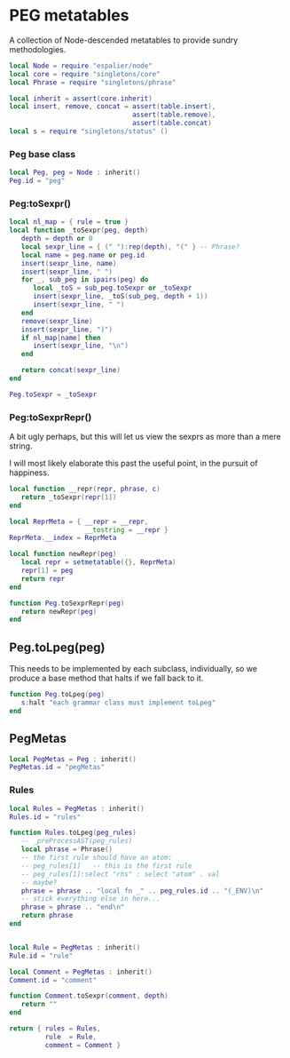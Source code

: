 # PEG metatables


A collection of Node-descended metatables to provide sundry methodologies.


```lua
local Node = require "espalier/node"
local core = require "singletons/core"
local Phrase = require "singletons/phrase"

local inherit = assert(core.inherit)
local insert, remove, concat = assert(table.insert),
                               assert(table.remove),
                               assert(table.concat)
local s = require "singletons/status" ()
```
### Peg base class

```lua
local Peg, peg = Node : inherit()
Peg.id = "peg"
```
### Peg:toSexpr()

```lua
local nl_map = { rule = true }
local function _toSexpr(peg, depth)
   depth = depth or 0
   local sexpr_line = { (" "):rep(depth), "(" } -- Phrase?
   local name = peg.name or peg.id
   insert(sexpr_line, name)
   insert(sexpr_line, " ")
   for _, sub_peg in ipairs(peg) do
      local _toS = sub_peg.toSexpr or _toSexpr
      insert(sexpr_line, _toS(sub_peg, depth + 1))
      insert(sexpr_line, " ")
   end
   remove(sexpr_line)
   insert(sexpr_line, ")")
   if nl_map[name] then
      insert(sexpr_line, "\n")
   end

   return concat(sexpr_line)
end

Peg.toSexpr = _toSexpr
```
### Peg:toSexprRepr()

A bit ugly perhaps, but this will let us view the sexprs as more than a
mere string.


I will most likely elaborate this past the useful point, in the pursuit of
happiness.

```lua
local function __repr(repr, phrase, c)
   return _toSexpr(repr[1])
end

local ReprMeta = { __repr = __repr,
                   __tostring = __repr }
ReprMeta.__index = ReprMeta

local function newRepr(peg)
   local repr = setmetatable({}, ReprMeta)
   repr[1] = peg
   return repr
end
```
```lua
function Peg.toSexprRepr(peg)
   return newRepr(peg)
end
```
## Peg.toLpeg(peg)

This needs to be implemented by each subclass, individually, so we produce a
base method that halts if we fall back to it.

```lua
function Peg.toLpeg(peg)
   s:halt "each grammar class must implement toLpeg"
end
```
## PegMetas

```lua
local PegMetas = Peg : inherit()
PegMetas.id = "pegMetas"
```
### Rules

```lua
local Rules = PegMetas : inherit()
Rules.id = "rules"

function Rules.toLpeg(peg_rules)
   -- _preProcessAST(peg_rules)
   local phrase = Phrase()
   -- the first rule should have an atom:
   -- peg_rules[1]   -- this is the first rule
   -- peg_rules[1]:select "rhs" : select "atom" . val
   -- maybe?
   phrase = phrase .. "local fn _" .. peg_rules.id .. "(_ENV)\n"
   -- stick everything else in here...
   phrase = phrase .. "end\n"
   return phrase
end


local Rule = PegMetas : inherit()
Rule.id = "rule"

local Comment = PegMetas : inherit()
Comment.id = "comment"

function Comment.toSexpr(comment, depth)
   return ""
end
```
```lua
return { rules = Rules,
         rule  = Rule,
         comment = Comment }
```
